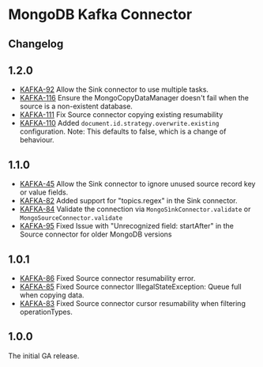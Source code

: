 # MongoDB Kafka Connector

## Changelog

## 1.2.0
  - [KAFKA-92](https://jira.mongodb.org/browse/KAFKA-92) Allow the Sink connector to use multiple tasks.
  - [KAFKA-116](https://jira.mongodb.org/browse/KAFKA-116) Ensure the MongoCopyDataManager doesn't fail when the source is a non-existent database.
  - [KAFKA-111](https://jira.mongodb.org/browse/KAFKA-111) Fix Source connector copying existing resumability
  - [KAFKA-110](https://jira.mongodb.org/browse/KAFKA-110) Added `document.id.strategy.overwrite.existing` configuration.
    Note: This defaults to false, which is a change of behaviour.

## 1.1.0
  - [KAFKA-45](https://jira.mongodb.org/browse/KAFKA-45) Allow the Sink connector to ignore unused source record key or value fields.
  - [KAFKA-82](https://jira.mongodb.org/browse/KAFKA-82) Added support for "topics.regex" in the Sink connector.
  - [KAFKA-84](https://jira.mongodb.org/browse/KAFKA-84) Validate the connection via `MongoSìnkConnector.validate` or `MongoSourceConnector.validate`
  - [KAFKA-95](https://jira.mongodb.org/browse/KAFKA-95) Fixed Issue with "Unrecognized field: startAfter" in the Source connector for older MongoDB versions

## 1.0.1
  - [KAFKA-86](https://jira.mongodb.org/browse/KAFKA-86) Fixed Source connector resumability error.
  - [KAFKA-85](https://jira.mongodb.org/browse/KAFKA-85) Fixed Source connector IllegalStateException: Queue full when copying data.
  - [KAFKA-83](https://jira.mongodb.org/browse/KAFKA-83) Fixed Source connector cursor resumability when filtering operationTypes.

## 1.0.0

The initial GA release.
